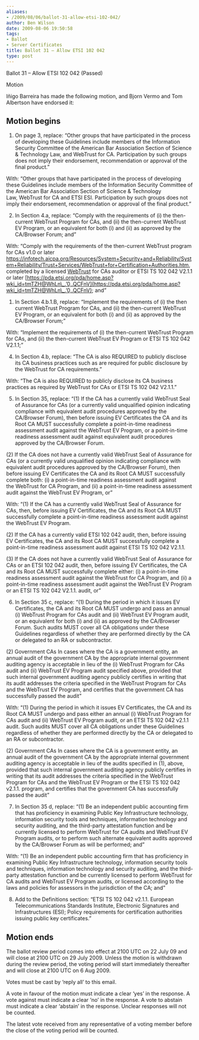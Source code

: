 ```yaml
---
aliases:
- /2009/08/06/ballot-31-allow-etsi-102-042/
author: Ben Wilson
date: 2009-08-06 19:50:58
tags:
- Ballot
- Server Certificates
title: Ballot 31 – Allow ETSI 102 042
type: post
---
```


Ballot 31 – Allow ETSI 102 042 (Passed)

Motion

Iñigo Barreira has made the following motion, and Bjorn Vermo and Tom Albertson have endorsed it:

## Motion begins

1. On page 3, replace:
   “Other groups that have participated in the process of developing these Guidelines include members of the Information Security Committee of the American Bar Association Section of Science & Technology Law, and WebTrust for CA. Participation by such groups does not imply their endorsement, recommendation or approval of the final product.”

With:
“Other groups that have participated in the process of developing these Guidelines include members of the Information Security Committee of the American Bar Association Section of Science & Technology Law, WebTrust for CA and ETSI ESI. Participation by such groups does not imply their endorsement, recommendation or approval of the final product.”

2. In Section 4.a, replace:
   “Comply with the requirements of (i) the then-current WebTrust Program for CAs, and (ii) the then-current WebTrust EV Program, or an equivalent for both (i) and (ii) as approved by the CA/Browser Forum; and”

With:
“Comply with the requirements of the then-current WebTrust program for CAs v1.0 or later https://infotech.aicpa.org/Resources/System+Security+and+Reliability/System+Reliability/Trust+Services/WebTrust+for+Certification+Authorities.htm, completed by a licensed [WebTrust][2] for CAs auditor or ETSI TS 102 042 V2.1.1 or later [https://pda.etsi.org/pda/home.asp?wki_id=tmTZH@WhLn\_.’0,.QCFnV](https://pda.etsi.org/pda/home.asp?wki_id=tmTZH@WhLn\_.’0,.QCFnV); and”

1. In Section 4.b.1.B, replace:
   “Implement the requirements of (i) the then current WebTrust Program for CAs, and (ii) the then-current WebTrust EV Program, or an equivalent for both (i) and (ii) as approved by the CA/Browser Forum;”

With:
“Implement the requirements of (i) the then-current WebTrust Program for CAs, and (ii) the then-current WebTrust EV Program or ETSI TS 102 042 V2.1.1;”

4. In Section 4.b, replace:
   “The CA is also REQUIRED to publicly disclose its CA business practices such as are required for public disclosure by the WebTrust for CA requirements.”

With:
“The CA is also REQUIRED to publicly disclose its CA business practices as required by WebTrust for CAs or ETSI TS 102 042 V2.1.1.”

5. In Section 35, replace:
   “(1) If the CA has a currently valid WebTrust Seal of Assurance for CAs (or a currently valid unqualified opinion indicating compliance with equivalent audit procedures approved by the CA/Browser Forum), then before issuing EV Certificates the CA and its Root CA MUST successfully complete a point-in-time readiness assessment audit against the WebTrust EV Program, or a point-in-time readiness assessment audit against equivalent audit procedures approved by the CA/Browser Forum.

(2) If the CA does not have a currently valid WebTrust Seal of Assurance for CAs (or a currently valid unqualified opinion indicating compliance with equivalent audit procedures approved by the CA/Browser Forum), then before issuing EV Certificates the CA and its Root CA MUST successfully complete both: (i) a point-in-time readiness assessment audit against the WebTrust for CA Program, and (ii) a point-in-time readiness assessment audit against the WebTrust EV Program, or”

With:
“(1) If the CA has a currently valid WebTrust Seal of Assurance for CAs, then, before issuing EV Certificates, the CA and its Root CA MUST successfully complete a point-in-time readiness assessment audit against the WebTrust EV Program.

(2) If the CA has a currently valid ETSI 102 042 audit, then, before issuing EV Certificates, the CA and its Root CA MUST successfully complete a point-in-time readiness assessment audit against ETSI TS 102 042 V2.1.1.

(3) If the CA does not have a currently valid WebTrust Seal of Assurance for CAs or an ETSI 102 042 audit, then, before issuing EV Certificates, the CA and its Root CA MUST successfully complete either: (i) a point-in-time readiness assessment audit against the WebTrust for CA Program, and (ii) a point-in-time readiness assessment audit against the WebTrust EV Program or an ETSI TS 102 042 V2.1.1. audit, or”

6. In Section 35 c, replace:
   “(1) During the period in which it issues EV Certificates, the CA and its Root CA MUST undergo and pass an annual (i) WebTrust Program for CAs audit and (ii) WebTrust EV Program audit, or an equivalent for both (i) and (ii) as approved by the CA/Browser Forum. Such audits MUST cover all CA obligations under these Guidelines regardless of whether they are performed directly by the CA or delegated to an RA or subcontractor.

(2) Government CAs In cases where the CA is a government entity, an annual audit of the government CA by the appropriate internal government auditing agency is acceptable in lieu of the (i) WebTrust Program for CAs audit and (ii) WebTrust EV Program audit specified above, provided that such internal government auditing agency publicly certifies in writing that its audit addresses the criteria specified in the WebTrust Program for CAs and the WebTrust EV Program, and certifies that the government CA has successfully passed the audit”

With:
“(1) During the period in which it issues EV Certificates, the CA and its Root CA MUST undergo and pass either an annual (i) WebTrust Program for CAs audit and (ii) WebTrust EV Program audit, or an ETSI TS 102 042 v2.1.1 audit. Such audits MUST cover all CA obligations under these Guidelines regardless of whether they are performed directly by the CA or delegated to an RA or subcontractor.

(2) Government CAs In cases where the CA is a government entity, an annual audit of the government CA by the appropriate internal government auditing agency is acceptable in lieu of the audits specified in (1), above, provided that such internal government auditing agency publicly certifies in writing that its audit addresses the criteria specified in the WebTrust Program for CAs and the WebTrust EV Program or the ETSI TS 102 042 v2.1.1. program, and certifies that the government CA has successfully passed the audit”

7. In Section 35 d, replace:
   “(1) Be an independent public accounting firm that has proficiency in examining Public Key Infrastructure technology, information security tools and techniques, information technology and security auditing, and the third-party attestation function and be currently licensed to perform WebTrust for CA audits and WebTrust EV Program audits, or to perform such alternate equivalent audits approved by the CA/Browser Forum as will be performed; and”

With:
“(1) Be an independent public accounting firm that has proficiency in examining Public Key Infrastructure technology, information security tools and techniques, information technology and security auditing, and the third-party attestation function and be currently licensed to perform WebTrust for CA audits and WebTrust EV Program audits, or licensed according to the laws and policies for assessors in the jurisdiction of the CA; and”

8. Add to the Definitions section:
   “ETSI TS 102 042 v2.1.1. European Telecommunications Standards Institute, Electronic Signatures and Infrastructures (ESI); Policy requirements for certification authorities issuing public key certificates.”

## Motion ends

The ballot review period comes into effect at 2100 UTC on 22 July 09 and will close at 2100 UTC on 29 July 2009. Unless the motion is withdrawn during the review period, the voting period will start immediately thereafter and will close at 2100 UTC on 6 Aug 2009.

Votes must be cast by ‘reply all’ to this email.

A vote in favour of the motion must indicate a clear ‘yes’ in the response. A vote against must indicate a clear ‘no’ in the response. A vote to abstain must indicate a clear ‘abstain’ in the response. Unclear responses will not be counted.

The latest vote received from any representative of a voting member before the close of the voting period will be counted.

[2]: https://frozen.cabforum.org/WebTrust
